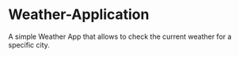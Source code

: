# Weather-Application
A simple Weather App that allows to check the current weather for a specific city.
